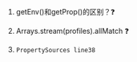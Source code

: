 1. getEnv()和getProp()的区别？:question:

2. Arrays.stream(profiles).allMatch :question:

3. ```
   PropertySources line38
   ```